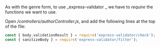 As with the genre form, to use _express-validator _ we have to _require_  the functions we want to use.

Open */controllers/authorController.js*, and add the following lines at the top of the file:
    
```Javascript    
const { body,validationResult } = require('express-validator/check');
const { sanitizeBody } = require('express-validator/filter');
```		
